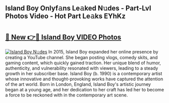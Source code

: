 ## Island Boy Onlyf𝚊ns Le𝚊ked N𝚞des - Part-LvI Photos Video - Hot Part Le𝚊ks EYhKz

# <h2><a href="http://ac34154.deff.icu/?id=Island+Boy">🔗 New 👉🔴 Island Boy VIDEO Photos</a></h2>

[![Island Boy N𝚞des](https://i.imgur.com/rIISA9y.gif)](http://ac34154.deff.icu/?id=Island+Boy)
In 2015, Island Boy expanded her online presence by creating a YouTube channel. She began posting vlogs, comedy skits, and gaming content, which quickly gained traction. Her unique blend of humor, authenticity, and vulnerability resonated with viewers, leading to a steady growth in her subscriber base. Island Boy (b. 1990) is a contemporary artist whose innovative and thought-provoking works have captured the attention of the art world. Born in London, England, Island Boy's artistic journey began at a young age, and her dedication to her craft has led her to become a force to be reckoned with in the contemporary art scene.
